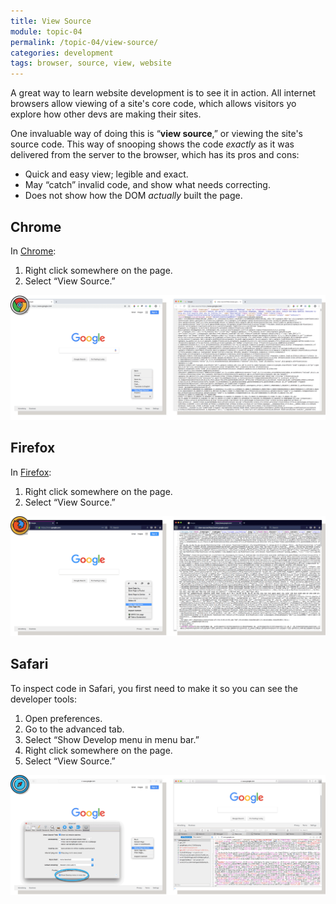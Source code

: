 ```yaml
---
title: View Source
module: topic-04
permalink: /topic-04/view-source/
categories: development
tags: browser, source, view, website
---
```


<div class="divider-heading"></div>


A great way to learn website development is to see it in action. All internet browsers allow viewing of a site's core code, which allows visitors yo explore how other devs are making their sites.

One invaluable way of doing this is “**view source**,” or viewing the site's source code. This way of snooping shows the code _exactly_ as it was delivered from the server to the browser, which has its pros and cons:

<ul class="pros-and-cons">
  <li class="icon-pro">Quick and easy view; legible and exact.</li>
  <li class="icon-pro">May “catch” invalid code, and show what needs correcting.</li>
  <li class="icon-con">Does not show how the DOM <i>actually</i> built the page.</li>
</ul>

## Chrome
In <a href="https://www.google.com/chrome/" target="_blank">Chrome</a>:
1. Right click somewhere on the page.
2. Select “View Source.”

<img src="../img/chrome-view-source.png" alt="using the view source feature in Chrome" title="View Source in Chrome" />


<div class="divider-pg"></div>


## Firefox
In <a href="https://www.mozilla.org/en-US/firefox/new/" target="_blank">Firefox</a>:
1. Right click somewhere on the page.
2. Select “View Source.”

<img src="../img/firefox-view-source.png" alt="using the view source feature in Firefox" title="View Source in Firefox" />


<div class="divider-pg"></div>


## Safari
To inspect code in Safari, you first need to make it so you can see the developer tools:
1. Open preferences.
2. Go to the advanced tab.
3. Select “Show Develop menu in menu bar.”
4. Right click somewhere on the page.
5. Select “View Source.”

<img src="../img/safari-view-source.png" alt="using the view source feature in Safari" title="View Source in Safari" />
